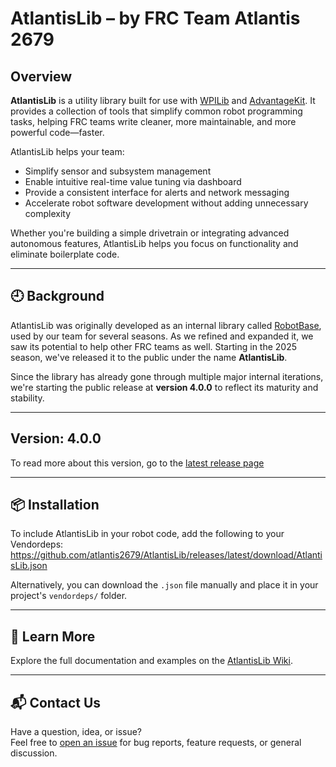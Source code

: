 # AtlantisLib – by FRC Team Atlantis 2679

## Overview  
**AtlantisLib** is a utility library built for use with [WPILib](https://github.wpilib.org/allwpilib/docs/stable/index.html) and [AdvantageKit](https://github.com/Mechanical-Advantage/AdvantageKit). It provides a collection of tools that simplify common robot programming tasks, helping FRC teams write cleaner, more maintainable, and more powerful code—faster.

AtlantisLib helps your team:
- Simplify sensor and subsystem management  
- Enable intuitive real-time value tuning via dashboard  
- Provide a consistent interface for alerts and network messaging  
- Accelerate robot software development without adding unnecessary complexity  

Whether you're building a simple drivetrain or integrating advanced autonomous features, AtlantisLib helps you focus on functionality and eliminate boilerplate code.

---

## 🕘 Background  
AtlantisLib was originally developed as an internal library called [RobotBase](https://github.com/Atlantis2679/RobotBase), used by our team for several seasons. As we refined and expanded it, we saw its potential to help other FRC teams as well. Starting in the 2025 season, we've released it to the public under the name **AtlantisLib**. 

Since the library has already gone through multiple major internal iterations, we're starting the public release at **version 4.0.0** to reflect its maturity and stability.

---

## Version: 4.0.0
To read more about this version, go to the [latest release page](https://github.com/atlantis2679/AtlantisLib/releases/latest)

---

## 📦 Installation
To include AtlantisLib in your robot code, add the following to your Vendordeps:
https://github.com/atlantis2679/AtlantisLib/releases/latest/download/AtlantisLib.json

Alternatively, you can download the `.json` file manually and place it in your project's `vendordeps/` folder.

---

## 📖 Learn More  
Explore the full documentation and examples on the [AtlantisLib Wiki](https://github.com/Atlantis2679/AtlantisLib/wiki).

---

## 📬 Contact Us  
Have a question, idea, or issue?  
Feel free to [open an issue](https://github.com/Atlantis2679/AtlantisLib/issues) for bug reports, feature requests, or general discussion.